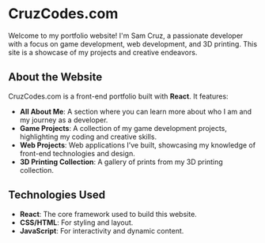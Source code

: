 # CruzCodes.com

Welcome to my portfolio website! I'm Sam Cruz, a passionate developer with a focus on game development, web development, and 3D printing. This site is a showcase of my projects and creative endeavors.

## About the Website

CruzCodes.com is a front-end portfolio built with **React**. It features:

- **All About Me**: A section where you can learn more about who I am and my journey as a developer.
- **Game Projects**: A collection of my game development projects, highlighting my coding and creative skills.
- **Web Projects**: Web applications I’ve built, showcasing my knowledge of front-end technologies and design.
- **3D Printing Collection**: A gallery of prints from my 3D printing collection.

## Technologies Used

- **React**: The core framework used to build this website.
- **CSS/HTML**: For styling and layout.
- **JavaScript**: For interactivity and dynamic content.
